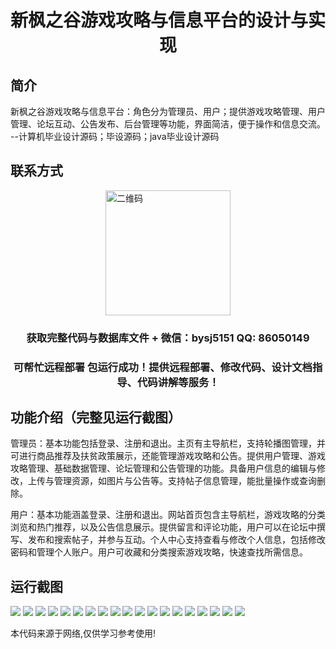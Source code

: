 <p><h1 align="center">新枫之谷游戏攻略与信息平台的设计与实现</h1></p>

## 简介
新枫之谷游戏攻略与信息平台：角色分为管理员、用户；提供游戏攻略管理、用户管理、论坛互动、公告发布、后台管理等功能，界面简洁，便于操作和信息交流。    --计算机毕业设计源码；毕设源码；java毕业设计源码


## 联系方式
<img src="https://bs-1329754181.cos.ap-shanghai.myqcloud.com/wx.jpg" alt="二维码" style="display: block; margin: 0 auto;" width="200px">
<p><h3 align="center">获取完整代码与数据库文件 + 微信：bysj5151 QQ: 86050149</h3></p>
<p><h3 align="center">可帮忙远程部署 包运行成功！提供远程部署、修改代码、设计文档指导、代码讲解等服务！</h3></p>

## 功能介绍（完整见运行截图）
管理员：基本功能包括登录、注册和退出。主页有主导航栏，支持轮播图管理，并可进行商品推荐及扶贫政策展示，还能管理游戏攻略和公告。提供用户管理、游戏攻略管理、基础数据管理、论坛管理和公告管理的功能。具备用户信息的编辑与修改，上传与管理资源，如图片与公告等。支持帖子信息管理，能批量操作或查询删除。

用户：基本功能涵盖登录、注册和退出。网站首页包含主导航栏，游戏攻略的分类浏览和热门推荐，以及公告信息展示。提供留言和评论功能，用户可以在论坛中撰写、发布和搜索帖子，并参与互动。个人中心支持查看与修改个人信息，包括修改密码和管理个人账户。用户可收藏和分类搜索游戏攻略，快速查找所需信息。


## 运行截图
![](https://bs-1329754181.cos.ap-shanghai.myqcloud.com/ssm/NewMapleStoryGameGuideAndInformationPlatform/img/001.jpg)
![](https://bs-1329754181.cos.ap-shanghai.myqcloud.com/ssm/NewMapleStoryGameGuideAndInformationPlatform/img/002.jpg)
![](https://bs-1329754181.cos.ap-shanghai.myqcloud.com/ssm/NewMapleStoryGameGuideAndInformationPlatform/img/003.jpg)
![](https://bs-1329754181.cos.ap-shanghai.myqcloud.com/ssm/NewMapleStoryGameGuideAndInformationPlatform/img/004.jpg)
![](https://bs-1329754181.cos.ap-shanghai.myqcloud.com/ssm/NewMapleStoryGameGuideAndInformationPlatform/img/005.jpg)
![](https://bs-1329754181.cos.ap-shanghai.myqcloud.com/ssm/NewMapleStoryGameGuideAndInformationPlatform/img/006.jpg)
![](https://bs-1329754181.cos.ap-shanghai.myqcloud.com/ssm/NewMapleStoryGameGuideAndInformationPlatform/img/007.jpg)
![](https://bs-1329754181.cos.ap-shanghai.myqcloud.com/ssm/NewMapleStoryGameGuideAndInformationPlatform/img/008.jpg)
![](https://bs-1329754181.cos.ap-shanghai.myqcloud.com/ssm/NewMapleStoryGameGuideAndInformationPlatform/img/009.jpg)
![](https://bs-1329754181.cos.ap-shanghai.myqcloud.com/ssm/NewMapleStoryGameGuideAndInformationPlatform/img/010.jpg)
![](https://bs-1329754181.cos.ap-shanghai.myqcloud.com/ssm/NewMapleStoryGameGuideAndInformationPlatform/img/011.jpg)
![](https://bs-1329754181.cos.ap-shanghai.myqcloud.com/ssm/NewMapleStoryGameGuideAndInformationPlatform/img/012.jpg)
![](https://bs-1329754181.cos.ap-shanghai.myqcloud.com/ssm/NewMapleStoryGameGuideAndInformationPlatform/img/013.jpg)
![](https://bs-1329754181.cos.ap-shanghai.myqcloud.com/ssm/NewMapleStoryGameGuideAndInformationPlatform/img/014.jpg)
![](https://bs-1329754181.cos.ap-shanghai.myqcloud.com/ssm/NewMapleStoryGameGuideAndInformationPlatform/img/015.jpg)
![](https://bs-1329754181.cos.ap-shanghai.myqcloud.com/ssm/NewMapleStoryGameGuideAndInformationPlatform/img/016.jpg)
![](https://bs-1329754181.cos.ap-shanghai.myqcloud.com/ssm/NewMapleStoryGameGuideAndInformationPlatform/img/017.jpg)
![](https://bs-1329754181.cos.ap-shanghai.myqcloud.com/ssm/NewMapleStoryGameGuideAndInformationPlatform/img/018.jpg)
![](https://bs-1329754181.cos.ap-shanghai.myqcloud.com/ssm/NewMapleStoryGameGuideAndInformationPlatform/img/019.jpg)

<p>本代码来源于网络,仅供学习参考使用!</p>
